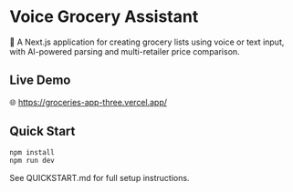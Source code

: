 # Voice Grocery Assistant

🎤 A Next.js application for creating grocery lists using voice or text input, with AI-powered parsing and multi-retailer price comparison.

## Live Demo
🌐 https://groceries-app-three.vercel.app/

## Quick Start
```bash
npm install
npm run dev
```

See QUICKSTART.md for full setup instructions.

